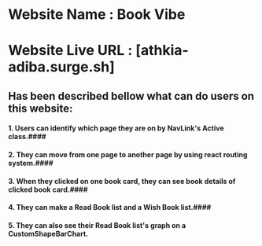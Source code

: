 # Website  Name : Book Vibe #
# Website Live URL : [athkia-adiba.surge.sh]
## Has been described bellow what can do users on this website: ##
#### 1. Users can identify which page they are on by NavLink's Active class.####
#### 2. They can move from one page to another page by using react routing system.####
#### 3. When they clicked on one book card, they can see book details of clicked book card.####
#### 4. They can make a Read Book list and a Wish Book list.####
#### 5. They can also see their Read Book list's graph on a CustomShapeBarChart.
